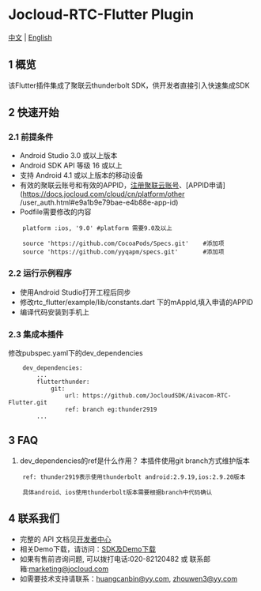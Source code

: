 # Jocloud-RTC-Flutter Plugin
[中文](README.zh.md) | [English](README.md)
## 1 概览
该Flutter插件集成了聚联云thunderbolt SDK，供开发者直接引入快速集成SDK

## 2 快速开始
### 2.1 前提条件
- Android Studio 3.0 或以上版本
- Android SDK API 等级 16 或以上
- 支持 Android 4.1 或以上版本的移动设备
- 有效的聚联云账号和有效的APPID，[注册聚联云账号](https://jocloud.com/cn/reg)、[APPID申请](https://docs.jocloud.com/cloud/cn/platform/other
/user_auth.html#e9a1b9e79bae-e4b88e-app-id)
- Podfile需要修改的内容
```
    platform :ios, '9.0' #platform 需要9.0及以上
    
    source 'https://github.com/CocoaPods/Specs.git'    #添加项
    source 'https://github.com/yyqapm/specs.git'       #添加项
```

### 2.2 运行示例程序
- 使用Android Studio打开工程后同步
- 修改rtc_flutter/example/lib/constants.dart 下的mAppId,填入申请的APPID
- 编译代码安装到手机上

### 2.3 集成本插件
修改pubspec.yaml下的dev_dependencies
```
    dev_dependencies:
        ...
        flutterthunder:
            git:
                url: https://github.com/JocloudSDK/Aivacom-RTC-Flutter.git
                ref: branch eg:thunder2919
        ...
```

## 3 FAQ
1. dev_dependencies的ref是什么作用？
本插件使用git branch方式维护版本 
```
    ref: thunder2919表示使用thunderbolt android:2.9.19,ios:2.9.20版本

    具体android、ios使用thunderbolt版本需要根据branch中代码确认
```

## 4 联系我们
- 完整的 API 文档见[开发者中心](https://docs.jocloud.com/cn)
- 相关Demo下载，请访问：[SDK及Demo下载](https://docs.jocloud.com/download)
- 如果有售前咨询问题, 可以拨打电话:020-82120482 或 联系邮箱:marketing@jocloud.com
- 如需要技术支持请联系：huangcanbin@yy.com, zhouwen3@yy.com
